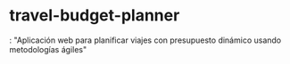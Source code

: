# travel-budget-planner
: "Aplicación web para planificar viajes con presupuesto dinámico usando metodologías ágiles"
